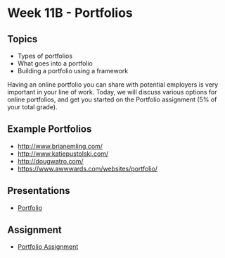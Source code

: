 # Week 11B - Portfolios

## Topics
- Types of portfolios
- What goes into a portfolio
- Building a portfolio using a framework

Having an online portfolio you can share with potential employers is very important in your line of work. Today, we will discuss various options for online portfolios, and get you started on the Portfolio assignment (5% of your total grade).

## Example Portfolios
- http://www.brianemling.com/
- http://www.katiepustolski.com/
- http://dougwatro.com/
- https://www.awwwards.com/websites/portfolio/

## Presentations
- [Portfolio](../presentations/Portfolio.pdf)

## Assignment
- [Portfolio Assignment](../projects/portfolio.md)

